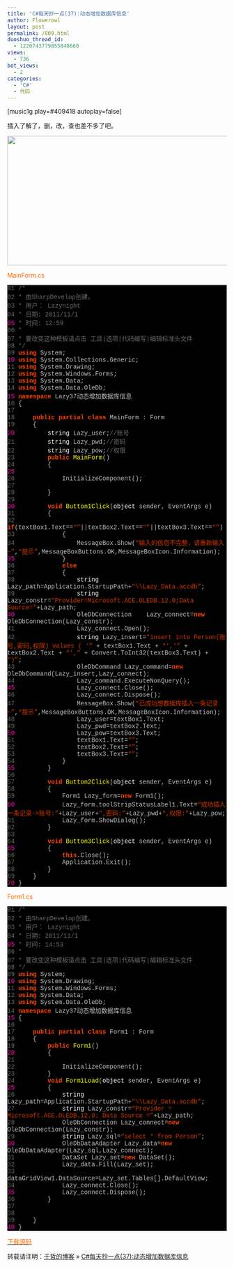 ```yaml
---
title: 'C#每天抄一点(37):动态增加数据库信息'
author: Flowerowl
layout: post
permalink: /809.html
duoshuo_thread_id:
  - 1220743779855848660
views:
  - 736
bot_views:
  - 2
categories:
  - 'C#'
  - 代码
---
```

[music1g play=#409418 autoplay=false]

插入了解了，删，改，查也差不多了吧。

<img class="aligncenter size-full wp-image-811" title="Lazynight | 夜阑" src="http://lazynight.me/wp-content/uploads/2011/11/1.jpg" alt="" width="846" height="297" />

<span style="color: #ff6600;">MainForm.cs</span>

<div class="source" style="font-family: '[object HTMLOptionElement]', Consolas, 'Lucida Console', 'Courier New'; color: #c0c0c0; background-color: #000000;">
  <span style="color: #696969;">01</span> <span style="color: #696969;">/*</span><br /> <span style="color: #696969;">02</span> <span style="color: #696969;"> * 由SharpDevelop创建。</span><br /> <span style="color: #696969;">03</span> <span style="color: #696969;"> * 用户： Lazynight</span><br /> <span style="color: #696969;">04</span> <span style="color: #696969;"> * 日期: 2011/11/1</span><br /> <span style="color: #f810b0;">05</span> <span style="color: #696969;"> * 时间: 12:59</span><br /> <span style="color: #696969;">06</span> <span style="color: #696969;"> * </span><br /> <span style="color: #696969;">07</span> <span style="color: #696969;"> * 要改变这种模板请点击 工具|选项|代码编写|编辑标准头文件</span><br /> <span style="color: #696969;">08</span> <span style="color: #696969;"> */</span><br /> <span style="color: #696969;">09</span> <span style="color: #ff4400; font-weight: bold;">using</span> <span style="color: #c0c0c0;">System</span>;<br /> <span style="color: #f810b0;">10</span> <span style="color: #ff4400; font-weight: bold;">using</span> <span style="color: #c0c0c0;">System.Collections.Generic</span>;<br /> <span style="color: #696969;">11</span> <span style="color: #ff4400; font-weight: bold;">using</span> <span style="color: #c0c0c0;">System.Drawing</span>;<br /> <span style="color: #696969;">12</span> <span style="color: #ff4400; font-weight: bold;">using</span> <span style="color: #c0c0c0;">System.Windows.Forms</span>;<br /> <span style="color: #696969;">13</span> <span style="color: #ff4400; font-weight: bold;">using</span> <span style="color: #c0c0c0;">System.Data</span>;<br /> <span style="color: #696969;">14</span> <span style="color: #ff4400; font-weight: bold;">using</span> <span style="color: #c0c0c0;">System.Data.OleDb</span>;<br /> <span style="color: #f810b0;">15</span> <span style="color: #ff4400; font-weight: bold;">namespace</span> <span style="color: #c0c0c0;">Lazy37</span><span style="color: #c0c0c0;">动态增加数据库信息</span><br /> <span style="color: #696969;">16</span> <span style="color: #c0c0c0;">{</span><br /> <span style="color: #696969;">17</span><br /> <span style="color: #696969;">18</span>     <span style="color: #ff4400; font-weight: bold;">public</span> <span style="color: #ff4400; font-weight: bold;">partial</span> <span style="color: #ff4400; font-weight: bold;">class</span> <span style="color: #c0c0c0;">MainForm</span> <span style="color: #c0c0c0;">:</span> <span style="color: #c0c0c0;">Form</span><br /> <span style="color: #696969;">19</span>     <span style="color: #c0c0c0;">{</span><br /> <span style="color: #f810b0;">20</span>         <span style="color: #ffffff;">string</span> <span style="color: #c0c0c0;">Lazy_user</span>;<span style="color: #696969;">//账号</span><br /> <span style="color: #696969;">21</span>         <span style="color: #ffffff;">string</span> <span style="color: #c0c0c0;">Lazy_pwd</span>;<span style="color: #696969;">//密码</span><br /> <span style="color: #696969;">22</span>         <span style="color: #ffffff;">string</span> <span style="color: #c0c0c0;">Lazy_pow</span>;<span style="color: #696969;">//权限</span><br /> <span style="color: #696969;">23</span>         <span style="color: #ff4400; font-weight: bold;">public</span> <span style="color: #ffff00;">MainForm</span>()<br /> <span style="color: #696969;">24</span>         <span style="color: #c0c0c0;">{</span><br /> <span style="color: #f810b0;">25</span><br /> <span style="color: #696969;">26</span>             <span style="color: #c0c0c0;">InitializeComponent</span>();<br /> <span style="color: #696969;">27</span><br /> <span style="color: #696969;">28</span>         <span style="color: #c0c0c0;">}</span><br /> <span style="color: #696969;">29</span><br /> <span style="color: #f810b0;">30</span>         <span style="color: #ff4400; font-weight: bold;">void</span> <span style="color: #ffff00;">Button1Click</span>(<span style="color: #ffffff;">object</span> <span style="color: #c0c0c0;">sender</span><span style="color: #c0c0c0;">,</span> <span style="color: #c0c0c0;">EventArgs</span> <span style="color: #c0c0c0;">e</span>)<br /> <span style="color: #696969;">31</span>         <span style="color: #c0c0c0;">{</span><br /> <span style="color: #696969;">32</span>             <span style="color: #ff4400; font-weight: bold;">if</span>(<span style="color: #c0c0c0;">textBox1</span><span style="color: #c0c0c0;">.</span><span style="color: #c0c0c0;">Text</span><span style="color: #c0c0c0;">==</span><span style="color: #d13800;">&#8220;&#8221;</span>||<span style="color: #c0c0c0;">textBox2</span><span style="color: #c0c0c0;">.</span><span style="color: #c0c0c0;">Text</span><span style="color: #c0c0c0;">==</span><span style="color: #d13800;">&#8220;&#8221;</span>||<span style="color: #c0c0c0;">textBox3</span><span style="color: #c0c0c0;">.</span><span style="color: #c0c0c0;">Text</span><span style="color: #c0c0c0;">==</span><span style="color: #d13800;">&#8220;&#8221;</span>)<br /> <span style="color: #696969;">33</span>             <span style="color: #c0c0c0;">{</span><br /> <span style="color: #696969;">34</span>                 <span style="color: #c0c0c0;">MessageBox</span><span style="color: #c0c0c0;">.</span><span style="color: #c0c0c0;">Show</span>(<span style="color: #d13800;">&#8220;输入的信息不完整，请重新输入~&#8221;</span><span style="color: #c0c0c0;">,</span><span style="color: #d13800;">&#8220;提示&#8221;</span><span style="color: #c0c0c0;">,</span><span style="color: #c0c0c0;">MessageBoxButtons</span><span style="color: #c0c0c0;">.</span><span style="color: #c0c0c0;">OK</span><span style="color: #c0c0c0;">,</span><span style="color: #c0c0c0;">MessageBoxIcon</span><span style="color: #c0c0c0;">.</span><span style="color: #c0c0c0;">Information</span>);<br /> <span style="color: #f810b0;">35</span>             <span style="color: #c0c0c0;">}</span><br /> <span style="color: #696969;">36</span>             <span style="color: #ff4400; font-weight: bold;">else</span><br /> <span style="color: #696969;">37</span>             <span style="color: #c0c0c0;">{</span><br /> <span style="color: #696969;">38</span>                 <span style="color: #ffffff;">string</span> <span style="color: #c0c0c0;">Lazy_path</span><span style="color: #c0c0c0;">=</span><span style="color: #c0c0c0;">Application</span><span style="color: #c0c0c0;">.</span><span style="color: #c0c0c0;">StartupPath</span><span style="color: #c0c0c0;">+</span><span style="color: #d13800;">&#8220;\\Lazy_Data.accdb&#8221;</span>;<br /> <span style="color: #696969;">39</span>                 <span style="color: #ffffff;">string</span> <span style="color: #c0c0c0;">Lazy_constr</span><span style="color: #c0c0c0;">=</span><span style="color: #d13800;">&#8220;Provider=Microsoft.ACE.OLEDB.12.0;Data Source=&#8221;</span><span style="color: #c0c0c0;">+</span><span style="color: #c0c0c0;">Lazy_path</span>;<br /> <span style="color: #f810b0;">40</span>                 <span style="color: #c0c0c0;">OleDbConnection</span>    <span style="color: #c0c0c0;">Lazy_connect</span><span style="color: #c0c0c0;">=</span><span style="color: #ff4400; font-weight: bold;">new</span> <span style="color: #c0c0c0;">OleDbConnection</span>(<span style="color: #c0c0c0;">Lazy_constr</span>);<br /> <span style="color: #696969;">41</span>                 <span style="color: #c0c0c0;">Lazy_connect</span><span style="color: #c0c0c0;">.</span><span style="color: #c0c0c0;">Open</span>();<br /> <span style="color: #696969;">42</span>                 <span style="color: #ffffff;">string</span> <span style="color: #c0c0c0;">Lazy_insert</span><span style="color: #c0c0c0;">=</span><span style="color: #d13800;">&#8220;insert into Person(账号,密码,权限) values ( &#8216;&#8221;</span> <span style="color: #c0c0c0;">+</span> <span style="color: #c0c0c0;">textBox1</span><span style="color: #c0c0c0;">.</span><span style="color: #c0c0c0;">Text</span> <span style="color: #c0c0c0;">+</span> <span style="color: #d13800;">&#8220;&#8216;,&#8217;&#8221;</span> <span style="color: #c0c0c0;">+</span> <span style="color: #c0c0c0;">textBox2</span><span style="color: #c0c0c0;">.</span><span style="color: #c0c0c0;">Text</span> <span style="color: #c0c0c0;">+</span> <span style="color: #d13800;">&#8220;&#8216;,&#8221;</span> <span style="color: #c0c0c0;">+</span> <span style="color: #c0c0c0;">Convert</span><span style="color: #c0c0c0;">.</span><span style="color: #c0c0c0;">ToInt32</span>(<span style="color: #c0c0c0;">textBox3</span><span style="color: #c0c0c0;">.</span><span style="color: #c0c0c0;">Text</span>) <span style="color: #c0c0c0;">+</span> <span style="color: #d13800;">&#8220;)&#8221;</span>;<br /> <span style="color: #696969;">43</span>                 <span style="color: #c0c0c0;">OleDbCommand</span> <span style="color: #c0c0c0;">Lazy_command</span><span style="color: #c0c0c0;">=</span><span style="color: #ff4400; font-weight: bold;">new</span> <span style="color: #c0c0c0;">OleDbCommand</span>(<span style="color: #c0c0c0;">Lazy_insert</span><span style="color: #c0c0c0;">,</span><span style="color: #c0c0c0;">Lazy_connect</span>);<br /> <span style="color: #696969;">44</span>                 <span style="color: #c0c0c0;">Lazy_command</span><span style="color: #c0c0c0;">.</span><span style="color: #c0c0c0;">ExecuteNonQuery</span>();<br /> <span style="color: #f810b0;">45</span>                 <span style="color: #c0c0c0;">Lazy_connect</span><span style="color: #c0c0c0;">.</span><span style="color: #c0c0c0;">Close</span>();<br /> <span style="color: #696969;">46</span>                 <span style="color: #c0c0c0;">Lazy_connect</span><span style="color: #c0c0c0;">.</span><span style="color: #c0c0c0;">Dispose</span>();<br /> <span style="color: #696969;">47</span>                 <span style="color: #c0c0c0;">MessageBox</span><span style="color: #c0c0c0;">.</span><span style="color: #c0c0c0;">Show</span>(<span style="color: #d13800;">&#8220;已成功想数据库插入一条记录~&#8221;</span><span style="color: #c0c0c0;">,</span><span style="color: #d13800;">&#8220;提示&#8221;</span><span style="color: #c0c0c0;">,</span><span style="color: #c0c0c0;">MessageBoxButtons</span><span style="color: #c0c0c0;">.</span><span style="color: #c0c0c0;">OK</span><span style="color: #c0c0c0;">,</span><span style="color: #c0c0c0;">MessageBoxIcon</span><span style="color: #c0c0c0;">.</span><span style="color: #c0c0c0;">Information</span>);<br /> <span style="color: #696969;">48</span>                 <span style="color: #c0c0c0;">Lazy_user</span><span style="color: #c0c0c0;">=</span><span style="color: #c0c0c0;">textBox1</span><span style="color: #c0c0c0;">.</span><span style="color: #c0c0c0;">Text</span>;<br /> <span style="color: #696969;">49</span>                 <span style="color: #c0c0c0;">Lazy_pwd</span><span style="color: #c0c0c0;">=</span><span style="color: #c0c0c0;">textBox2</span><span style="color: #c0c0c0;">.</span><span style="color: #c0c0c0;">Text</span>;<br /> <span style="color: #f810b0;">50</span>                 <span style="color: #c0c0c0;">Lazy_pow</span><span style="color: #c0c0c0;">=</span><span style="color: #c0c0c0;">textBox3</span><span style="color: #c0c0c0;">.</span><span style="color: #c0c0c0;">Text</span>;<br /> <span style="color: #696969;">51</span>                 <span style="color: #c0c0c0;">textBox1</span><span style="color: #c0c0c0;">.</span><span style="color: #c0c0c0;">Text</span><span style="color: #c0c0c0;">=</span><span style="color: #d13800;">&#8220;&#8221;</span>;<br /> <span style="color: #696969;">52</span>                 <span style="color: #c0c0c0;">textBox2</span><span style="color: #c0c0c0;">.</span><span style="color: #c0c0c0;">Text</span><span style="color: #c0c0c0;">=</span><span style="color: #d13800;">&#8220;&#8221;</span>;<br /> <span style="color: #696969;">53</span>                 <span style="color: #c0c0c0;">textBox3</span><span style="color: #c0c0c0;">.</span><span style="color: #c0c0c0;">Text</span><span style="color: #c0c0c0;">=</span><span style="color: #d13800;">&#8220;&#8221;</span>;<br /> <span style="color: #696969;">54</span>             <span style="color: #c0c0c0;">}</span><br /> <span style="color: #f810b0;">55</span>         <span style="color: #c0c0c0;">}</span><br /> <span style="color: #696969;">56</span><br /> <span style="color: #696969;">57</span>         <span style="color: #ff4400; font-weight: bold;">void</span> <span style="color: #ffff00;">Button2Click</span>(<span style="color: #ffffff;">object</span> <span style="color: #c0c0c0;">sender</span><span style="color: #c0c0c0;">,</span> <span style="color: #c0c0c0;">EventArgs</span> <span style="color: #c0c0c0;">e</span>)<br /> <span style="color: #696969;">58</span>         <span style="color: #c0c0c0;">{</span><br /> <span style="color: #696969;">59</span>             <span style="color: #c0c0c0;">Form1</span> <span style="color: #c0c0c0;">Lazy_form</span><span style="color: #c0c0c0;">=</span><span style="color: #ff4400; font-weight: bold;">new</span> <span style="color: #c0c0c0;">Form1</span>();<br /> <span style="color: #f810b0;">60</span>             <span style="color: #c0c0c0;">Lazy_form</span><span style="color: #c0c0c0;">.</span><span style="color: #c0c0c0;">toolStripStatusLabel1</span><span style="color: #c0c0c0;">.</span><span style="color: #c0c0c0;">Text</span><span style="color: #c0c0c0;">=</span><span style="color: #d13800;">&#8220;成功插入一条记录->账号:&#8221;</span><span style="color: #c0c0c0;">+</span><span style="color: #c0c0c0;">Lazy_user</span><span style="color: #c0c0c0;">+</span><span style="color: #d13800;">&#8220;,密码:&#8221;</span><span style="color: #c0c0c0;">+</span><span style="color: #c0c0c0;">Lazy_pwd</span><span style="color: #c0c0c0;">+</span><span style="color: #d13800;">&#8220;,权限:&#8221;</span><span style="color: #c0c0c0;">+</span><span style="color: #c0c0c0;">Lazy_pow</span>;<br /> <span style="color: #696969;">61</span>             <span style="color: #c0c0c0;">Lazy_form</span><span style="color: #c0c0c0;">.</span><span style="color: #c0c0c0;">ShowDialog</span>();<br /> <span style="color: #696969;">62</span>         <span style="color: #c0c0c0;">}</span><br /> <span style="color: #696969;">63</span><br /> <span style="color: #696969;">64</span>         <span style="color: #ff4400; font-weight: bold;">void</span> <span style="color: #ffff00;">Button3Click</span>(<span style="color: #ffffff;">object</span> <span style="color: #c0c0c0;">sender</span><span style="color: #c0c0c0;">,</span> <span style="color: #c0c0c0;">EventArgs</span> <span style="color: #c0c0c0;">e</span>)<br /> <span style="color: #f810b0;">65</span>         <span style="color: #c0c0c0;">{</span><br /> <span style="color: #696969;">66</span>             <span style="color: #ff4400; font-weight: bold;">this</span><span style="color: #c0c0c0;">.</span><span style="color: #c0c0c0;">Close</span>();<br /> <span style="color: #696969;">67</span>             <span style="color: #c0c0c0;">Application</span><span style="color: #c0c0c0;">.</span><span style="color: #c0c0c0;">Exit</span>();<br /> <span style="color: #696969;">68</span>         <span style="color: #c0c0c0;">}</span><br /> <span style="color: #696969;">69</span>     <span style="color: #c0c0c0;">}</span><br /> <span style="color: #f810b0;">70</span> <span style="color: #c0c0c0;">}</span>
</div>

<span style="color: #ff6600;">Form1.cs</span>

<div class="source" style="font-family: '[object HTMLOptionElement]', Consolas, 'Lucida Console', 'Courier New'; color: #c0c0c0; background-color: #000000;">
  <span style="color: #696969;">01</span> <span style="color: #696969;">/*</span><br /> <span style="color: #696969;">02</span> <span style="color: #696969;"> * 由SharpDevelop创建。</span><br /> <span style="color: #696969;">03</span> <span style="color: #696969;"> * 用户： Lazynight</span><br /> <span style="color: #696969;">04</span> <span style="color: #696969;"> * 日期: 2011/11/1</span><br /> <span style="color: #f810b0;">05</span> <span style="color: #696969;"> * 时间: 14:53</span><br /> <span style="color: #696969;">06</span> <span style="color: #696969;"> * </span><br /> <span style="color: #696969;">07</span> <span style="color: #696969;"> * 要改变这种模板请点击 工具|选项|代码编写|编辑标准头文件</span><br /> <span style="color: #696969;">08</span> <span style="color: #696969;"> */</span><br /> <span style="color: #696969;">09</span> <span style="color: #ff4400; font-weight: bold;">using</span> <span style="color: #c0c0c0;">System</span>;<br /> <span style="color: #f810b0;">10</span> <span style="color: #ff4400; font-weight: bold;">using</span> <span style="color: #c0c0c0;">System.Drawing</span>;<br /> <span style="color: #696969;">11</span> <span style="color: #ff4400; font-weight: bold;">using</span> <span style="color: #c0c0c0;">System.Windows.Forms</span>;<br /> <span style="color: #696969;">12</span> <span style="color: #ff4400; font-weight: bold;">using</span> <span style="color: #c0c0c0;">System.Data</span>;<br /> <span style="color: #696969;">13</span> <span style="color: #ff4400; font-weight: bold;">using</span> <span style="color: #c0c0c0;">System.Data.OleDb</span>;<br /> <span style="color: #696969;">14</span> <span style="color: #ff4400; font-weight: bold;">namespace</span> <span style="color: #c0c0c0;">Lazy37</span><span style="color: #c0c0c0;">动态增加数据库信息</span><br /> <span style="color: #f810b0;">15</span> <span style="color: #c0c0c0;">{</span><br /> <span style="color: #696969;">16</span><br /> <span style="color: #696969;">17</span>     <span style="color: #ff4400; font-weight: bold;">public</span> <span style="color: #ff4400; font-weight: bold;">partial</span> <span style="color: #ff4400; font-weight: bold;">class</span> <span style="color: #c0c0c0;">Form1</span> <span style="color: #c0c0c0;">:</span> <span style="color: #c0c0c0;">Form</span><br /> <span style="color: #696969;">18</span>     <span style="color: #c0c0c0;">{</span><br /> <span style="color: #696969;">19</span>         <span style="color: #ff4400; font-weight: bold;">public</span> <span style="color: #ffff00;">Form1</span>()<br /> <span style="color: #f810b0;">20</span>         <span style="color: #c0c0c0;">{</span><br /> <span style="color: #696969;">21</span><br /> <span style="color: #696969;">22</span>             <span style="color: #c0c0c0;">InitializeComponent</span>();<br /> <span style="color: #696969;">23</span>         <span style="color: #c0c0c0;">}</span><br /> <span style="color: #696969;">24</span>         <span style="color: #ff4400; font-weight: bold;">void</span> <span style="color: #ffff00;">Form1Load</span>(<span style="color: #ffffff;">object</span> <span style="color: #c0c0c0;">sender</span><span style="color: #c0c0c0;">,</span> <span style="color: #c0c0c0;">EventArgs</span> <span style="color: #c0c0c0;">e</span>)<br /> <span style="color: #f810b0;">25</span>         <span style="color: #c0c0c0;">{</span><br /> <span style="color: #696969;">26</span>             <span style="color: #ffffff;">string</span> <span style="color: #c0c0c0;">Lazy_path</span><span style="color: #c0c0c0;">=</span><span style="color: #c0c0c0;">Application</span><span style="color: #c0c0c0;">.</span><span style="color: #c0c0c0;">StartupPath</span><span style="color: #c0c0c0;">+</span><span style="color: #d13800;">&#8220;\\Lazy_Data.accdb&#8221;</span>;<br /> <span style="color: #696969;">27</span>             <span style="color: #ffffff;">string</span> <span style="color: #c0c0c0;">Lazy_constr</span><span style="color: #c0c0c0;">=</span><span style="color: #d13800;">&#8220;Provider = Microsoft.ACE.OLEDB.12.0; Data Source =&#8221;</span><span style="color: #c0c0c0;">+</span><span style="color: #c0c0c0;">Lazy_path</span>;<br /> <span style="color: #696969;">28</span>             <span style="color: #c0c0c0;">OleDbConnection</span> <span style="color: #c0c0c0;">Lazy_connect</span><span style="color: #c0c0c0;">=</span><span style="color: #ff4400; font-weight: bold;">new</span> <span style="color: #c0c0c0;">OleDbConnection</span>(<span style="color: #c0c0c0;">Lazy_constr</span>);<br /> <span style="color: #696969;">29</span>             <span style="color: #ffffff;">string</span> <span style="color: #c0c0c0;">Lazy_sql</span><span style="color: #c0c0c0;">=</span><span style="color: #d13800;">&#8220;select * from Person&#8221;</span>;<br /> <span style="color: #f810b0;">30</span>             <span style="color: #c0c0c0;">OleDbDataAdapter</span> <span style="color: #c0c0c0;">Lazy_data</span><span style="color: #c0c0c0;">=</span><span style="color: #ff4400; font-weight: bold;">new</span> <span style="color: #c0c0c0;">OleDbDataAdapter</span>(<span style="color: #c0c0c0;">Lazy_sql</span><span style="color: #c0c0c0;">,</span><span style="color: #c0c0c0;">Lazy_connect</span>);<br /> <span style="color: #696969;">31</span>             <span style="color: #c0c0c0;">DataSet</span> <span style="color: #c0c0c0;">Lazy_set</span><span style="color: #c0c0c0;">=</span><span style="color: #ff4400; font-weight: bold;">new</span> <span style="color: #c0c0c0;">DataSet</span>();<br /> <span style="color: #696969;">32</span>             <span style="color: #c0c0c0;">Lazy_data</span><span style="color: #c0c0c0;">.</span><span style="color: #c0c0c0;">Fill</span>(<span style="color: #c0c0c0;">Lazy_set</span>);<br /> <span style="color: #696969;">33</span>             <span style="color: #c0c0c0;">dataGridView1</span><span style="color: #c0c0c0;">.</span><span style="color: #c0c0c0;">DataSource</span><span style="color: #c0c0c0;">=</span><span style="color: #c0c0c0;">Lazy_set</span><span style="color: #c0c0c0;">.</span><span style="color: #c0c0c0;">Tables</span><span style="color: #c0c0c0;">[</span><span style="color: #c0c0c0;"></span><span style="color: #c0c0c0;">].</span><span style="color: #c0c0c0;">DefaultView</span>;<br /> <span style="color: #696969;">34</span>             <span style="color: #c0c0c0;">Lazy_connect</span><span style="color: #c0c0c0;">.</span><span style="color: #c0c0c0;">Close</span>();<br /> <span style="color: #f810b0;">35</span>             <span style="color: #c0c0c0;">Lazy_connect</span><span style="color: #c0c0c0;">.</span><span style="color: #c0c0c0;">Dispose</span>();<br /> <span style="color: #696969;">36</span>         <span style="color: #c0c0c0;">}</span><br /> <span style="color: #696969;">37</span><br /> <span style="color: #696969;">38</span><br /> <span style="color: #696969;">39</span>     <span style="color: #c0c0c0;">}</span><br /> <span style="color: #f810b0;">40</span> <span style="color: #c0c0c0;">}</span>
</div>

<span style="color: #ff6600;"><a href="http://down.qiannao.com/space/file/flowerowl/-4e0a-4f20-5206-4eab/Lazy37-52a8-6001-589e-52a0-6570-636e-5e93-4fe1-606f.rar/.page" target="_blank"><span style="color: #ff6600;">下载源码</span></a></span>

转载请注明：[于哲的博客][1] &raquo; [C#每天抄一点(37):动态增加数据库信息][2]

 [1]: http://localhost/wordpress
 [2]: http://localhost/wordpress/809.html